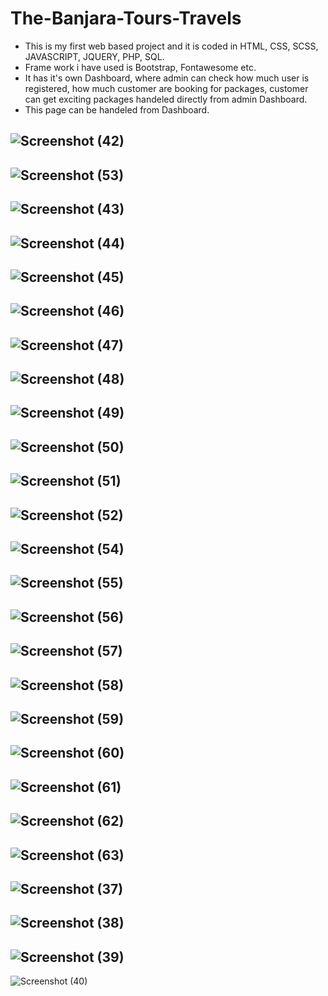 ﻿# The-Banjara-Tours-Travels

- This is my first web based project and it is coded in HTML, CSS, SCSS, JAVASCRIPT, JQUERY, PHP, SQL.
- Frame work i have used is Bootstrap, Fontawesome etc.
- It has it's own Dashboard, where admin can check how much user is registered, how much customer are booking for packages, customer can get exciting packages handeled directly from admin Dashboard.
- This page can be handeled from Dashboard.

![Screenshot (42)](https://user-images.githubusercontent.com/55855799/144728233-1e632f56-e61e-42b1-980b-4ba3b0ba9465.png)
-
![Screenshot (53)](https://user-images.githubusercontent.com/55855799/144728249-1da86793-9ffb-4103-a52d-045945e0ccb7.png)
-
![Screenshot (43)](https://user-images.githubusercontent.com/55855799/144728234-80ac9eed-b8ea-4806-b304-be42529802ba.png)
-
![Screenshot (44)](https://user-images.githubusercontent.com/55855799/144728235-4ce7d638-fd66-423b-a208-3cbfddff4fa4.png)
-
![Screenshot (45)](https://user-images.githubusercontent.com/55855799/144728237-71a793ea-470f-486c-a967-5e01a4ee8390.png)
-
![Screenshot (46)](https://user-images.githubusercontent.com/55855799/144728238-6d75677c-f70d-45aa-8307-eba2af2f8244.png)
-
![Screenshot (47)](https://user-images.githubusercontent.com/55855799/144728239-b76919f1-ae97-45e3-8cd2-1a6b0fa0000a.png)
-
![Screenshot (48)](https://user-images.githubusercontent.com/55855799/144728240-e4e5a97e-b652-45b1-bd19-bf5764a98f2d.png)
-
![Screenshot (49)](https://user-images.githubusercontent.com/55855799/144728241-0b24a339-424d-4f0b-b117-84b04e5dd692.png)
-
![Screenshot (50)](https://user-images.githubusercontent.com/55855799/144728244-455f57e0-e4ab-45cc-b773-3ad0beb0a3da.png)
-
![Screenshot (51)](https://user-images.githubusercontent.com/55855799/144728245-0cb6219f-d7c0-40f9-a55a-fb6b02ef81d7.png)
-
![Screenshot (52)](https://user-images.githubusercontent.com/55855799/144728246-57da01e1-0f69-45e9-a1d5-b35fd507d436.png)
-
![Screenshot (54)](https://user-images.githubusercontent.com/55855799/144728250-deedbcf1-221c-4b9e-ad22-75574349c784.png)
-
![Screenshot (55)](https://user-images.githubusercontent.com/55855799/144728252-a4fb9609-2eb9-47a3-875b-5e12328c3262.png)
-
![Screenshot (56)](https://user-images.githubusercontent.com/55855799/144728254-14bc7a03-ec33-48ba-b34c-19c7a4c3bb17.png)
-
![Screenshot (57)](https://user-images.githubusercontent.com/55855799/144728255-15f0775e-9adf-42c7-b303-bdb42e12e116.png)
-
![Screenshot (58)](https://user-images.githubusercontent.com/55855799/144728256-086f2c11-7320-4994-8f87-b985891f7730.png)
-
![Screenshot (59)](https://user-images.githubusercontent.com/55855799/144728257-8660d460-2c2a-4d07-a57f-afc82cd24d68.png)
-
![Screenshot (60)](https://user-images.githubusercontent.com/55855799/144728258-b6b83292-fdc9-411b-92ee-8940e9e0efd4.png)
-
![Screenshot (61)](https://user-images.githubusercontent.com/55855799/144728259-ec225168-1683-46dd-b423-f4edc9e8db43.png)
-
![Screenshot (62)](https://user-images.githubusercontent.com/55855799/144728260-e8192345-7ea6-4028-a878-691762a33d22.png)
-
![Screenshot (63)](https://user-images.githubusercontent.com/55855799/144728261-371a4616-31ca-4dfc-b27a-37689020e7ea.png)
-
 ![Screenshot (37)](https://user-images.githubusercontent.com/55855799/143493887-40b4749d-30a8-4f27-85d4-78b23b8d5d47.png)
- 
 ![Screenshot (38)](https://user-images.githubusercontent.com/55855799/143493893-aca0c6fd-918a-414c-a8c4-f05f092e18e3.png)
- 
![Screenshot (39)](https://user-images.githubusercontent.com/55855799/143493894-1309d409-4082-4a6c-9170-6e7d155b7258.png)
- 
 ![Screenshot (40)](https://user-images.githubusercontent.com/55855799/143493896-b60b4d64-86f5-462b-97fa-76deb967bee5.png)

